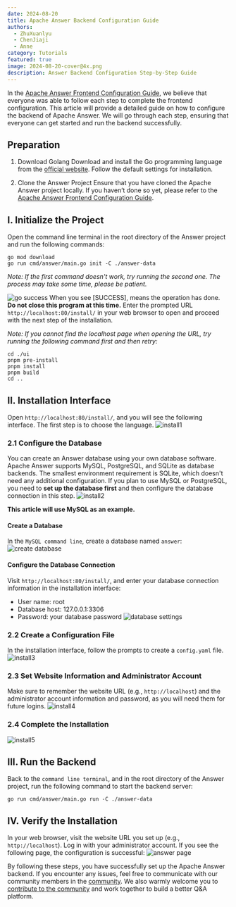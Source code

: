 ```yaml
---
date: 2024-08-20
title: Apache Answer Backend Configuration Guide
authors:
  - ZhuXuanlyu
  - ChenJiaji
  - Anne
category: Tutorials
featured: true
image: 2024-08-20-cover@4x.png
description: Answer Backend Configuration Step-by-Step Guide
---
```


In the [Apache Answer Frontend Configuration Guide](https://answer.apache.org/blog/apache-answer-frontend-configuration-guide), we believe that everyone was able to follow each step to complete the frontend configuration. This article will provide a detailed guide on how to configure the backend of Apache Answer. We will go through each step, ensuring that everyone can get started and run the backend successfully.

## Preparation

1. Download Golang
   Download and install the Go programming language from the [official website](https://go.dev/doc/install). Follow the default settings for installation.

2. Clone the Answer Project
   Ensure that you have cloned the Apache Answer project locally. If you haven’t done so yet, please refer to the [Apache Answer Frontend Configuration Guide](https://answer.apache.org/blog/apache-answer-frontend-configuration-guide).

## I. Initialize the Project

Open the command line terminal in the root directory of the Answer project and run the following commands:

```
go mod download
go run cmd/answer/main.go init -C ./answer-data
```

_Note: If the first command doesn't work, try running the second one. The process may take some time, please be patient._

![go success](go-success.png)
When you see [SUCCESS], means the operation has done. **Do not close this program at this time.** Enter the prompted URL `http://localhost:80/install/` in your web browser to open and proceed with the next step of the installation.

_Note: If you cannot find the localhost page when opening the URL, try running the following command first and then retry:_

```
cd ./ui
pnpm pre-install
pnpm install
pnpm build
cd ..
```

## II. Installation Interface

Open `http://localhost:80/install/`, and you will see the following interface. The first step is to choose the language.
![install1](install1.png)

### 2.1 Configure the Database

You can create an Answer database using your own database software.
Apache Answer supports MySQL, PostgreSQL, and SQLite as database backends. The smallest environment requirement is SQLite, which doesn't need any additional configuration.
If you plan to use MySQL or PostgreSQL, you need to **set up the database first** and then configure the database connection in this step.
![install2](install2.png)

**This article will use MySQL as an example.**

#### Create a Database

In the `MySQL command line`, create a database named `answer`:
![create database](database.png)

#### Configure the Database Connection

Visit `http://localhost:80/install/`, and enter your database connection information in the installation interface:

- User name: root
- Database host: 127.0.0.1:3306
- Password: your database password
  ![database settings](database2.png)

### 2.2 Create a Configuration File

In the installation interface, follow the prompts to create a `config.yaml` file.
![install3](install3.png)

### 2.3 Set Website Information and Administrator Account

Make sure to remember the website URL (e.g., `http://localhost`) and the administrator account information and password, as you will need them for future logins.
![install4](install4.png)

### 2.4 Complete the Installation

![install5](install5.png)

## III. Run the Backend

Back to the `command line terminal`, and in the root directory of the Answer project, run the following command to start the backend server:

```
go run cmd/answer/main.go run -C ./answer-data
```

## IV. Verify the Installation

In your web browser, visit the website URL you set up (e.g., `http://localhost`). Log in with your administrator account. If you see the following page, the configuration is successful:
![answer page](answer-page.png)

By following these steps, you have successfully set up the Apache Answer backend. If you encounter any issues, feel free to communicate with our community members in the [community](https://meta.answer.dev/). We also warmly welcome you to [contribute to the community](https://answer.apache.org/community/contributing/) and work together to build a better Q&A platform.
